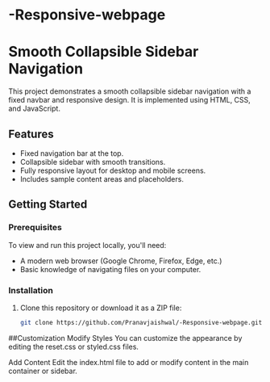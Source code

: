 # -Responsive-webpage
# Smooth Collapsible Sidebar Navigation

This project demonstrates a smooth collapsible sidebar navigation with a fixed navbar and responsive design. It is implemented using HTML, CSS, and JavaScript.

## Features

- Fixed navigation bar at the top.
- Collapsible sidebar with smooth transitions.
- Fully responsive layout for desktop and mobile screens.
- Includes sample content areas and placeholders.

## Getting Started

### Prerequisites

To view and run this project locally, you'll need:
- A modern web browser (Google Chrome, Firefox, Edge, etc.)
- Basic knowledge of navigating files on your computer.

### Installation

1. Clone this repository or download it as a ZIP file:
   ```bash
   git clone https://github.com/Pranavjaishwal/-Responsive-webpage.git

##Customization
Modify Styles
You can customize the appearance by editing the reset.css or styled.css files.

Add Content
Edit the index.html file to add or modify content in the main container or sidebar.

